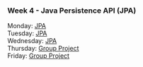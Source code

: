 ### Week 4 - Java Persistence API (JPA)
Monday:  [JPA](JPA)  
Tuesday:  [JPA](JPA)  
Wednesday: [JPA](JPA)  
Thursday: [Group Project](GroupProject)  
Friday: [Group Project](GroupProject)  
